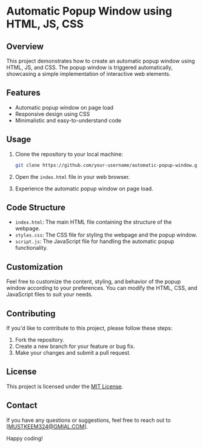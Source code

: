 # Automatic Popup Window using HTML, JS, CSS

## Overview

This project demonstrates how to create an automatic popup window using HTML, JS, and CSS. The popup window is triggered automatically, showcasing a simple implementation of interactive web elements.

## Features

- Automatic popup window on page load
- Responsive design using CSS
- Minimalistic and easy-to-understand code

## Usage

1. Clone the repository to your local machine:

   ```bash
   git clone https://github.com/your-username/automatic-popup-window.git
   ```

2. Open the `index.html` file in your web browser.

3. Experience the automatic popup window on page load.

## Code Structure

- `index.html`: The main HTML file containing the structure of the webpage.
- `styles.css`: The CSS file for styling the webpage and the popup window.
- `script.js`: The JavaScript file for handling the automatic popup functionality.

## Customization

Feel free to customize the content, styling, and behavior of the popup window according to your preferences. You can modify the HTML, CSS, and JavaScript files to suit your needs.

## Contributing

If you'd like to contribute to this project, please follow these steps:

1. Fork the repository.
2. Create a new branch for your feature or bug fix.
3. Make your changes and submit a pull request.

## License

This project is licensed under the [MIT License](LICENSE.md).

## Contact

If you have any questions or suggestions, feel free to reach out to [MUSTKEEM324@GMIAL.COM].

Happy coding!
